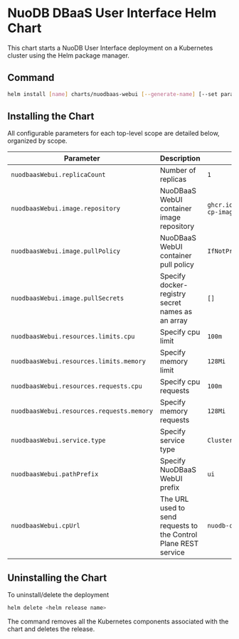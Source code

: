 # NuoDB DBaaS User Interface Helm Chart

This chart starts a NuoDB User Interface deployment on a Kubernetes cluster using the Helm package manager.

## Command

```bash
helm install [name] charts/nuodbaas-webui [--generate-name] [--set parameter] [--values myvalues.yaml]
```

## Installing the Chart

All configurable parameters for each top-level scope are detailed below, organized by scope.

| Parameter | Description | Default |
| ----- | ----------- | ------ |
| `nuodbaasWebui.replicaCount` | Number of replicas | `1` |
| `nuodbaasWebui.image.repository` | NuoDBaaS WebUI container image repository |`ghcr.io/nuodb/nuodb-cp-images`|
| `nuodbaasWebui.image.pullPolicy` | NuoDBaaS WebUI container pull policy |`IfNotPresent`|
| `nuodbaasWebui.image.pullSecrets` | Specify docker-registry secret names as an array | `[]` |
| `nuodbaasWebui.resources.limits.cpu` | Specify cpu limit | `100m` |
| `nuodbaasWebui.resources.limits.memory` | Specify memory limit | `128Mi` |
| `nuodbaasWebui.resources.requests.cpu` | Specify cpu requests | `100m` |
| `nuodbaasWebui.resources.requests.memory` | Specify memory requests | `128Mi` |
| `nuodbaasWebui.service.type` | Specify service type | `ClusterIP` |
| `nuodbaasWebui.pathPrefix` | Specify NuoDBaaS WebUI prefix | `ui` |
| `nuodbaasWebui.cpUrl` | The URL used to send requests to the Control Plane REST service | `nuodb-cp` |

## Uninstalling the Chart

To uninstall/delete the deployment

```bash
helm delete <helm release name>
```

The command removes all the Kubernetes components associated with the chart and deletes the release.
